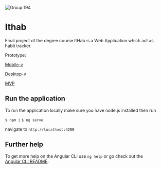![Group 194](https://user-images.githubusercontent.com/26262177/57465332-4fadac00-7276-11e9-91f8-21b8778ec71e.png)

# Ithab
Final project of the degree course
ItHab is a Web Application which act as habit tracker.

Prototype:

[Mobile-v](https://xd.adobe.com/view/68167af8-4a74-4e4e-792d-896a99d2c630-1e27/)

[Desktop-v](https://xd.adobe.com/view/5af6ef51-4495-41ce-662f-14bc0873353d-2cc7/)

[MVP](http://ithub-deploy.s3-website.eu-west-2.amazonaws.com/)

## Run the application

To run the application locally make sure you have node.js installed then run 

`$ npm i`
`$ ng serve`

navigate to `http://localhost:4200`

## Further help

To get more help on the Angular CLI use `ng help` or go check out the [Angular CLI README](https://github.com/angular/angular-cli/blob/master/README.md).
